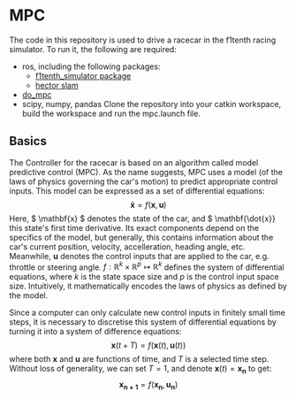 # MPC
The code in this repository is used to drive a racecar in the f1tenth racing simulator. 
To run it, the following are required:
- ros, including the following packages:
  - [f1tenth_simulator package](https://github.com/f1tenth/f1tenth_simulator)
  - [hector slam](http://wiki.ros.org/hector_slam)
- [do_mpc](https://www.do-mpc.com/en/latest/)
- scipy, numpy, pandas
Clone the repository into your catkin workspace, build the workspace and run the mpc.launch file.

## Basics
The Controller for the racecar is based on an algorithm called model predictive control (MPC). As the name suggests, MPC uses a model (of the 
laws of physics governing the car's motion) to predict appropriate control inputs. This model can be expressed as a set of differential equations:
$$ \mathbf{\dot{x}}=f(\mathbf{x}, \mathbf{u}) $$
Here, $ \mathbf{x} $ denotes the state of the car, and $ \mathbf{\dot{x}} this state's first time derivative. Its exact components depend on the specifics of the model, but generally, this contains information
about the car's current position, velocity, accelleration, heading angle, etc. Meanwhile, $\mathbf{u}$ denotes the control inputs that are applied to 
the car, e.g. throttle or steering angle.  $f:\mathbb{R}^k \times \mathbb{R}^p \mapsto \mathbb{R}^k$ defines the system of differential equations, where
$k$ is the state space size and $p$ is the control input space size. Intuitively, it mathematically encodes the laws of physics as defined by the model. 

Since a computer can only calculate new control inputs in finitely small time steps, it is necessary to discretise this system of differential equations 
by turning it into a system of difference equations:
$$ \mathbf{x}(t+T)=f(\mathbf{x}(t), \mathbf{u}(t))$$
where both $\mathbf{x}$ and $\mathbf{u}$ are functions of time, and $T$ is a selected time step. Without loss of generality, we can set $T=1$, and denote $\mathbf{x}(t)= \mathbf{x_n}$ to get:
$$ \mathbf{x_{n+1}}=f(\mathbf{x_n}, \mathbf{u_n})$$
